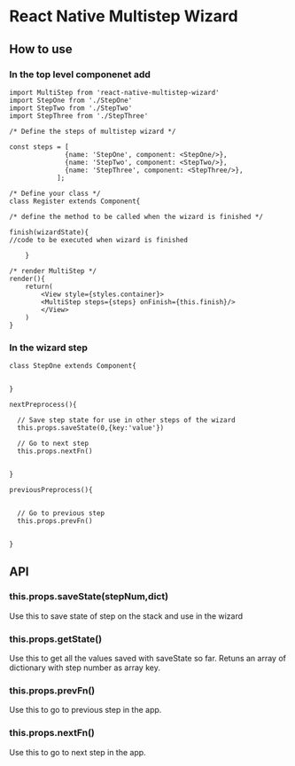 # React Native Multistep Wizard

## How to use

### In the top level componenet add

```
import MultiStep from 'react-native-multistep-wizard'
import StepOne from './StepOne'
import StepTwo from './StepTwo'
import StepThree from './StepThree'

/* Define the steps of multistep wizard */

const steps = [
              {name: 'StepOne', component: <StepOne/>},
              {name: 'StepTwo', component: <StepTwo/>},
              {name: 'StepThree', component: <StepThree/>},
            ];

/* Define your class */
class Register extends Component{

/* define the method to be called when the wizard is finished */

finish(wizardState){
//code to be executed when wizard is finished
        
    }

/* render MultiStep */
render(){
	return(
	    <View style={styles.container}>
	    <MultiStep steps={steps} onFinish={this.finish}/>
	    </View>
	)
}

```

### In the wizard step 

```
class StepOne extends Component{


}

nextPreprocess(){
      
  // Save step state for use in other steps of the wizard
  this.props.saveState(0,{key:'value'})

  // Go to next step
  this.props.nextFn()
      
     
}

previousPreprocess(){
      

  // Go to previous step
  this.props.prevFn()
      
     
}

```


## API

### this.props.saveState(stepNum,dict)

Use this to save state of step on the stack and use in the wizard

### this.props.getState()

Use this to get all the values saved with saveState so far. Retuns an array of dictionary with step number as array key.

### this.props.prevFn()

Use this to go to previous step in the app.

### this.props.nextFn()

Use this to go to next step in the app.

